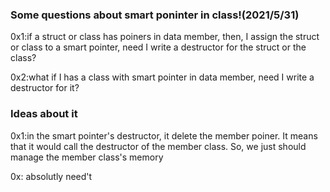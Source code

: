 ### Some questions about smart poninter in class!(2021/5/31)
<p>0x1:if a struct or class has poiners in data member, then, I assign the struct or class to a smart pointer, need I write a destructor for the struct or the class? <p>
<p>0x2:what if I has a class with smart pointer in data member, need I write a destructor for it? <p>





### Ideas about it
<p>0x1:in the smart pointer's destructor, it delete the member poiner. It means that it would call the destructor of the member class. So, we just should manage the member class's memory<p>
<p>0x: absolutly need't<p>